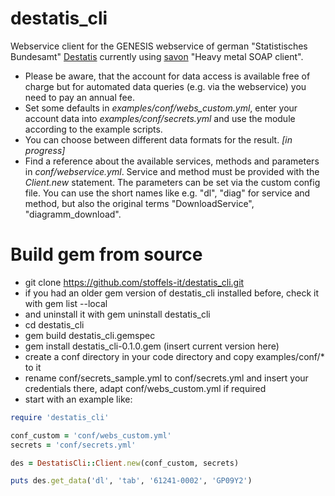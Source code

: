 # destatis_cli
Webservice client for the GENESIS webservice of german "Statistisches Bundesamt" [Destatis](https://www-genesis.destatis.de/genesis/online?Menu=Webservice) currently using [savon](https://github.com/savonrb/savon) "Heavy metal SOAP client".

* Please be aware, that the account for data access is available free of charge but for automated data queries (e.g. via the webservice) you need to pay an annual fee.
* Set some defaults in *examples/conf/webs_custom.yml*, enter your account data into *examples/conf/secrets.yml* and use the module according to the example scripts.
* You can choose between different data formats for the result. *[in progress]*
* Find a reference about the available services, methods and parameters in *conf/webservice.yml*. Service and method must be provided with the *Client.new* statement. The parameters can be set via the custom config file. You can use the short names like e.g. "dl", "diag" for service and method, but also the original terms "DownloadService", "diagramm_download".

# Build gem from source

* git clone https://github.com/stoffels-it/destatis_cli.git
* if you had an older gem version of destatis_cli installed before, check it with gem list --local
* and uninstall it with gem uninstall destatis_cli
* cd destatis_cli
* gem build destatis_cli.gemspec
* gem install destatis_cli-0.1.0.gem (insert current version here)
* create a conf directory in your code directory and copy examples/conf/* to it
* rename conf/secrets_sample.yml to conf/secrets.yml and insert your credentials there, adapt conf/webs_custom.yml if required
* start with an example like:
```ruby
require 'destatis_cli'

conf_custom = 'conf/webs_custom.yml'
secrets = 'conf/secrets.yml'

des = DestatisCli::Client.new(conf_custom, secrets)

puts des.get_data('dl', 'tab', '61241-0002', 'GP09Y2')
```
